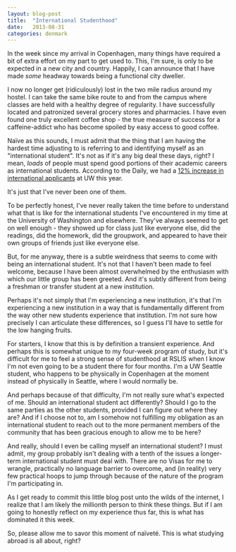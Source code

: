 ```yaml
---
layout: blog-post
title:  "International Studenthood"
date:   2013-08-31
categories: denmark
---
```


In the week since my arrival in Copenhagen, many things have required a bit of extra effort on my part to get used to. This, I'm sure, is only to be expected in a new city and country. Happily, I can announce that I have made _some_ headway towards being a functional city dweller.

I now no longer get (ridiculously) lost in the two mile radius around my hostel. I can take the same bike route to and from the campus where classes are held with a healthy degree of regularity. I have successfully located and patronized several grocery stores and pharmacies. I have even found one truly excellent coffee shop - the true measure of success for a caffeine-addict who has become spoiled by easy access to good coffee.

Na&iuml;ve as this sounds, I must admit that the thing that I am having the hardest time adjusting to is referring to and identifying myself as an "international student". It's not as if it's any big deal these days, right? I mean, _loads_ of people must spend good portions of their academic careers as international students. According to the Daily, we had a [12% increase in international applicants][daily-article] at UW this year.

It's just that I've never been one of them.

To be perfectly honest, I've never really taken the time before to understand what that is like for the international students I've encountered in my time at the University of Washington and elsewhere. They've always seemed to get on well enough - they showed up for class just like everyone else, did the readings, did the homework, did the groupwork, and appeared to have their own groups of friends just like everyone else.

But, for me anyway, there is a subtle weirdness that seems to come with being an international student. It's not that I haven't been made to feel welcome, because I have been almost overwhelmed by the enthusiasm with which our little group has been greeted. And it's subtly different from being a freshman or transfer student at a new institution.

Perhaps it's not simply that I'm experiencing a new institution, it's that I'm experiencing a new institution in a way that is fundamentally different from the way other new students experience that institution. I'm not sure how precisely I can articulate these differences, so I guess I'll have to settle for the low hanging fruits.

For starters, I know that this is by definition a transient experience. And perhaps this is somewhat unique to my four-week program of study, but it's difficult for me to feel a strong sense of studenthood at RSLIS when I know I'm not even going to be a student there for four months. I'm a UW Seattle student, who happens to be physically in Copenhagen at the moment instead of physically in Seattle, where I would normally be.

And perhaps because of that difficulty, I'm not really sure what's expected of me. Should an international student act differently? Should I go to the same parties as the other students, provided I can figure out where they are? And if I choose not to, am I somehow not fulfilling my obligation as an international student to reach out to the more permanent members of the community that has been gracious enough to allow me to be here?

And really, should I even be calling myself an international student? I must admit, my group probably isn't dealing with a tenth of the issues a longer-term international student must deal with. There are no Visas for me to wrangle, practically no language barrier to overcome, and (in reality) very few practical hoops to jump through because of the nature of the program I'm participating in.

As I get ready to commit this little blog post unto the wilds of the internet, I realize that I am likely the millionth person to think these things. But if I am going to honestly reflect on my experience thus far, this is what has dominated it this week.

So, please allow me to savor this moment of na&iuml;vet&eacute;. This is what studying abroad is all about, right?

<!-- links -->

[daily-article]: http://dailyuw.com/archive/2013/06/05/news/out-state-international-students-fuel-increase-freshman-applicants
